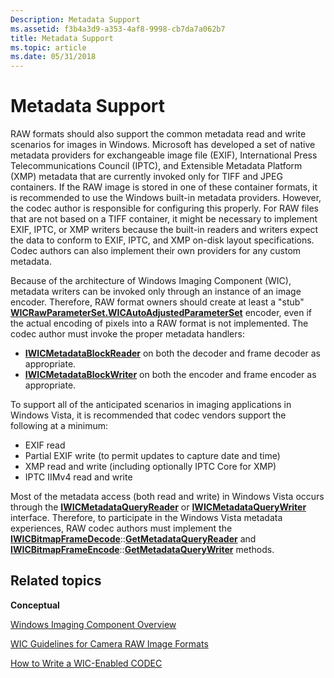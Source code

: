 ```yaml
---
Description: Metadata Support
ms.assetid: f3b4a3d9-a353-4af8-9998-cb7da7a062b7
title: Metadata Support
ms.topic: article
ms.date: 05/31/2018
---
```


# Metadata Support

RAW formats should also support the common metadata read and write scenarios for images in Windows. Microsoft has developed a set of native metadata providers for exchangeable image file (EXIF), International Press Telecommunications Council (IPTC), and Extensible Metadata Platform (XMP) metadata that are currently invoked only for TIFF and JPEG containers. If the RAW image is stored in one of these container formats, it is recommended to use the Windows built-in metadata providers. However, the codec author is responsible for configuring this properly. For RAW files that are not based on a TIFF container, it might be necessary to implement EXIF, IPTC, or XMP writers because the built-in readers and writers expect the data to conform to EXIF, IPTC, and XMP on-disk layout specifications. Codec authors can also implement their own providers for any custom metadata.

Because of the architecture of Windows Imaging Component (WIC), metadata writers can be invoked only through an instance of an image encoder. Therefore, RAW format owners should create at least a "stub" [**WICRawParameterSet.WICAutoAdjustedParameterSet**](/windows/desktop/api/Wincodec/ne-wincodec-wicrawparameterset) encoder, even if the actual encoding of pixels into a RAW format is not implemented. The codec author must invoke the proper metadata handlers:

-   [**IWICMetadataBlockReader**](/windows/desktop/api/Wincodecsdk/nn-wincodecsdk-iwicmetadatablockreader) on both the decoder and frame decoder as appropriate.
-   [**IWICMetadataBlockWriter**](/windows/desktop/api/Wincodecsdk/nn-wincodecsdk-iwicmetadatablockwriter) on both the encoder and frame encoder as appropriate.

To support all of the anticipated scenarios in imaging applications in Windows Vista, it is recommended that codec vendors support the following at a minimum:

-   EXIF read
-   Partial EXIF write (to permit updates to capture date and time)
-   XMP read and write (including optionally IPTC Core for XMP)
-   IPTC IIMv4 read and write

Most of the metadata access (both read and write) in Windows Vista occurs through the [**IWICMetadataQueryReader**](/windows/desktop/api/Wincodec/nn-wincodec-iwicmetadataqueryreader) or [**IWICMetadataQueryWriter**](/windows/desktop/api/Wincodec/nn-wincodec-iwicmetadataquerywriter) interface. Therefore, to participate in the Windows Vista metadata experiences, RAW codec authors must implement the [**IWICBitmapFrameDecode**](/windows/desktop/api/Wincodec/nn-wincodec-iwicbitmapframedecode)::[**GetMetadataQueryReader**](/windows/desktop/api/Wincodec/nf-wincodec-iwicbitmapframedecode-getmetadataqueryreader) and [**IWICBitmapFrameEncode**](/windows/desktop/api/Wincodec/nn-wincodec-iwicbitmapframeencode)::[**GetMetadataQueryWriter**](/windows/desktop/api/Wincodec/nf-wincodec-iwicbitmapframeencode-getmetadataquerywriter) methods.

## Related topics

<dl> <dt>

**Conceptual**
</dt> <dt>

[Windows Imaging Component Overview](-wic-about-windows-imaging-codec.md)
</dt> <dt>

[WIC Guidelines for Camera RAW Image Formats](-wic-rawguidelines.md)
</dt> <dt>

[How to Write a WIC-Enabled CODEC](-wic-howtowriteacodec.md)
</dt> </dl>

 

 



